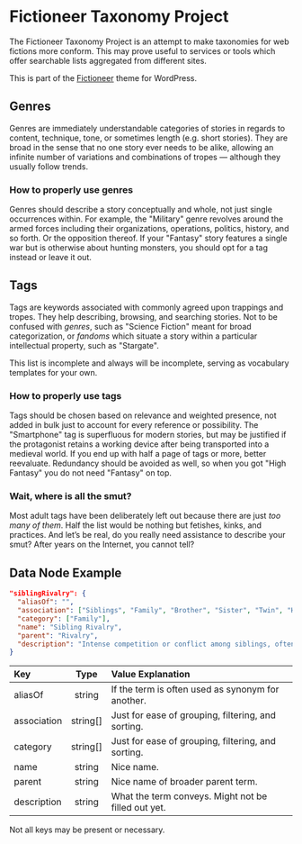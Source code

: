 # Fictioneer Taxonomy Project

The Fictioneer Taxonomy Project is an attempt to make taxonomies for web fictions more conform. This may prove useful to services or tools which offer searchable lists aggregated from different sites.

This is part of the [Fictioneer](https://github.com/Tetrakern/fictioneer) theme for WordPress.

## Genres

Genres are immediately understandable categories of stories in regards to content, technique, tone, or sometimes length (e.g. short stories). They are broad in the sense that no one story ever needs to be alike, allowing an infinite number of variations and combinations of tropes — although they usually follow trends.

### How to properly use genres

Genres should describe a story conceptually and whole, not just single occurrences within. For example, the "Military" genre revolves around the armed forces including their organizations, operations, politics, history, and so forth. Or the opposition thereof. If your "Fantasy" story features a single war but is otherwise about hunting monsters, you should opt for a tag instead or leave it out.

## Tags

Tags are keywords associated with commonly agreed upon trappings and tropes. They help describing, browsing, and searching stories. Not to be confused with _genres_, such as "Science Fiction" meant for broad categorization, or _fandoms_ which situate a story within a particular intellectual property, such as "Stargate".

This list is incomplete and always will be incomplete, serving as vocabulary templates for your own.

### How to properly use tags

Tags should be chosen based on relevance and weighted presence, not added in bulk just to account for every reference or possibility. The "Smartphone" tag is superfluous for modern stories, but may be justified if the protagonist retains a working device after being transported into a medieval world. If you end up with half a page of tags or more, better reevaluate. Redundancy should be avoided as well, so when you got "High Fantasy" you do not need "Fantasy" on top.

### Wait, where is all the smut?

Most adult tags have been deliberately left out because there are just _too many of them_. Half the list would be nothing but fetishes, kinks, and practices. And let’s be real, do you really need assistance to describe your smut? After years on the Internet, you cannot tell?

## Data Node Example

```json
"siblingRivalry": {
  "aliasOf": "",
  "association": ["Siblings", "Family", "Brother", "Sister", "Twin", "Heirs"],
  "category": ["Family"],
  "name": "Sibling Rivalry",
  "parent": "Rivalry",
  "description": "Intense competition or conflict among siblings, often stemming from jealousy, desire for parental attention, inheritance issues, or differing achievements. This can range from mild rivalry to deep-seated animosity."
}
```

| Key | Type | Value Explanation
| :--- | :---: | :---
| aliasOf | string | If the term is often used as synonym for another.
| association | string[] | Just for ease of grouping, filtering, and sorting.
| category | string[] | Just for ease of grouping, filtering, and sorting.
| name | string | Nice name.
| parent | string | Nice name of broader parent term.
| description | string | What the term conveys. Might not be filled out yet.

Not all keys may be present or necessary.
